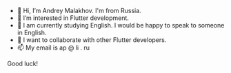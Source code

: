 - 👋 Hi, I’m Andrey Malakhov. I'm from Russia.
- 👀 I’m interested in Flutter development.
- 🌱 I am currently studying English. I would be happy to speak to someone in English.
- 💞️ I want to collaborate with other Flutter developers.
- 📫 My email is ap @ li . ru

Good luck!
